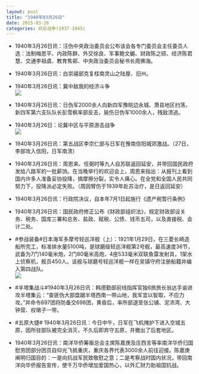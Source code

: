 ```yaml
---
layout: post
title: "1940年03月26日"
date: 2015-03-26
categories: 抗日战争(1937-1945)
---
```


<meta name="referrer" content="no-referrer" />

- 1940年3月26日讯：汪伪中央政治委员会公布该会各专门委员会主任委员人选：法制梅思平、内政陈群、外交徐良、军事鲍文樾、财政陈之硕、经济陈君慧、交通李祖虞、教育焦邨、中央政治委员会秘书长周佛海。 

- 1940年3月26日讯：白崇禧部克复桂南灵山之陆屋、旧州。 

- 1940年3月26日讯：冀中敌我的经济斗争 <br/><img src="https://ww2.sinaimg.cn/large/aca367d8jw1eqjfuqztdij20jd114dsm.jpg" />

- 1940年3月26日讯：日伪军2000余人向新四军豫皖边永城、萧县地区扫荡，新四军第六支队队长彭雪枫率部反击，毙伤日伪军1000余人，残敌溃逃。 

- 1940年3月26日：论冀中区与平原游击战争 <br/><img src="https://ww2.sinaimg.cn/large/aca367d8jw1eqje3ks5kuj211o0hmqs0.jpg" />

- 1940年3月26日讯：第五战区李宗仁部与日军在豫南信阳城郊激战。（27日，李部攻入信阳，日军南溃） 

- 1940年3月26日讯：周恩来、任弼时等九人自苏联返回延安，并带回国民政府发给八路军的一批薪饷。在当晚举行的欢迎会上，周恩来指出：从报刊上看到国内许多人准备妥协投降，搞摩擦分裂，实令人痛心。在全党和全国人民共同努力下，投降派必定失败。（周因臂伤于1939年赴苏治疗，是日返回延安） 

- 1940年3月26日讯：行政院决议，自本年7月1日起施行《遗产税暂行条例》 

- 1940年3月26日讯：国民政府修正公布《财政部组织法》，规定财政部设关务、税务、国库三署和总务、盐政、赋税、公债、钱币五司，以及直接税、会计二处。 

- #参战装备#日本海军多摩号轻巡洋舰（上）：1921年1月29日，在三菱长崎造船所完工，标准排水量5100吨，是球磨级轻巡洋舰第2号舰，最高速度36节，武备为7门140毫米炮，2门80毫米高炮，4座533毫米双联鱼雷发射具，1架水上侦察机，舰员450人。该舰与球磨号轻巡洋舰一样在吴镇守府注册船籍并编入第四战队。 <br/><img src="https://ww3.sinaimg.cn/large/aca367d8jw1eqiwhbuipqj20dw0hxmzr.jpg" />

- #半塔集战斗#1940年3月26日讯：韩德勤部前线指挥官独6旅旅长翁达手谕进攻半塔集云：“查匪伪大部盘踞半塔西南一带山地，我军宜以智取，不应力攻。”并命令697团将防备交698团，黄昏后，率所部退至张公铺、泥沛湾、大钟营、权墩子一带。 

- #五原大捷# 1940年3月26日讯：今日中午，日军在飞机掩护下进入空城五原，因所驻部队被完全消灭，不久后即弃守五原，并撤出了后套地区。 

- 1940年3月26日讯：南洋华侨筹赈总会主席陈嘉庚及庄西言等率南洋华侨归国慰劳团部分团员自仰光飞抵重庆，重庆各界代表3000余人前往迎接。陈嘉庚阐明归国目的：一是向抗战军民致敬慰之意；二是考察战时国内状况，带回南洋向华侨报告宣传，使千万华侨增加爱国热心，以外汇财力助祖国抗战。 

